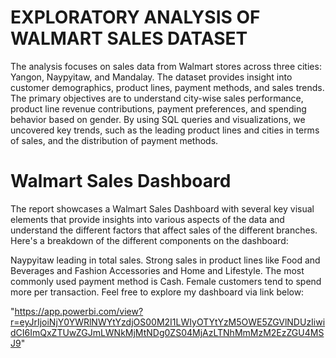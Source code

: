 # EXPLORATORY ANALYSIS OF WALMART SALES DATASET
The analysis focuses on sales data from Walmart stores across three cities: Yangon, Naypyitaw, and Mandalay. The dataset provides insight into customer demographics, product lines, payment methods, and sales trends. The primary objectives are to understand city-wise sales performance, product line revenue contributions, payment preferences, and spending behavior based on gender. By using SQL queries and visualizations, we uncovered key trends, such as the leading product lines and cities in terms of sales, and the distribution of payment methods.

# Walmart Sales Dashboard
The report showcases a Walmart Sales Dashboard with several key visual elements that provide insights into various aspects of the data and understand the different factors that affect sales of the different branches. Here's a breakdown of the different components on the dashboard:

Naypyitaw leading in total sales.
Strong sales in product lines like Food and Beverages and Fashion Accessories and Home and Lifestyle.
The most commonly used payment method is Cash.
Female customers tend to spend more per transaction.
Feel free to explore my dashboard via link below:

"https://app.powerbi.com/view?r=eyJrIjoiNjY0YWRlNWYtYzdjOS00M2I1LWIyOTYtYzM5OWE5ZGVlNDUzIiwidCI6ImQxZTUwZGJmLWNkMjMtNDg0ZS04MjAzLTNhMmMzM2EzZGU4MSJ9"

